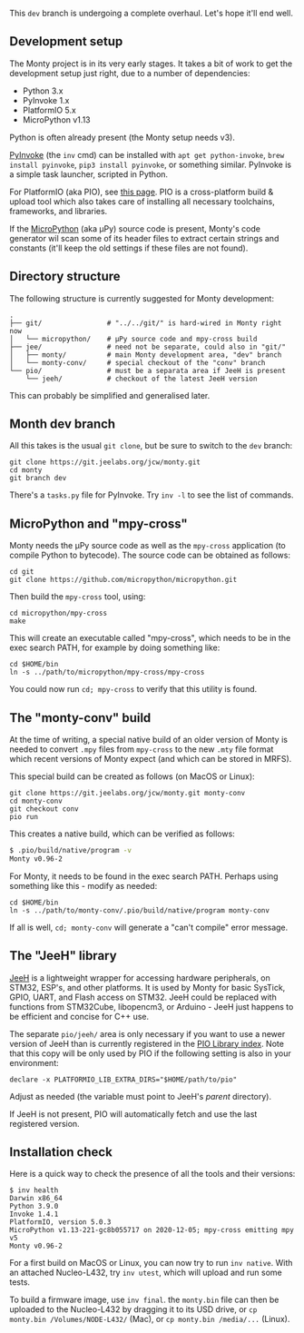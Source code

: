 This `dev` branch is undergoing a complete overhaul. Let's hope it'll end well.

[INV]: https://www.pyinvoke.org
[PIO]: https://platformio.org/install/cli
[MPY]: https://github.com/micropython/micropython

## Development setup

The Monty project is in its very early stages. It takes a bit of work to get the development setup just right, due to a number of dependencies:

* Python 3.x
* PyInvoke 1.x
* PlatformIO 5.x
* MicroPython v1.13

Python is often already present (the Monty setup needs v3).

[PyInvoke][INV] (the `inv` cmd) can be installed with `apt get python-invoke`, `brew install pyinvoke`, `pip3 install pyinvoke`, or something similar. PyInvoke is a simple task launcher, scripted in Python.

For PlatformIO (aka PIO), see [this page][PIO]. PIO is a cross-platform build & upload tool which also takes care of installing all necessary toolchains, frameworks, and libraries.

If the [MicroPython][MPY] (aka µPy) source code is present, Monty's code generator wil scan some of its header files to extract certain strings and constants (it'll keep the old settings if these files are not found).

## Directory structure

The following structure is currently suggested for Monty development:

```text
.
├── git/                # "../../git/" is hard-wired in Monty right now
│   └── micropython/    # µPy source code and mpy-cross build
├── jee/                # need not be separate, could also in "git/"
│   ├── monty/          # main Monty development area, "dev" branch
│   └── monty-conv/     # special checkout of the "conv" branch
└── pio/                # must be a separata area if JeeH is present
    └── jeeh/           # checkout of the latest JeeH version
```

This can probably be simplified and generalised later.

## Month dev branch

All this takes is the usual `git clone`, but be sure to switch to the `dev` branch:

```text
git clone https://git.jeelabs.org/jcw/monty.git 
cd monty
git branch dev
```

There's a `tasks.py` file for PyInvoke. Try `inv -l` to see the list of commands.

## MicroPython and "mpy-cross"

Monty needs the µPy source code as well as the `mpy-cross` application (to compile Python to bytecode).  The source code can be obtained as follows:

```text
cd git
git clone https://github.com/micropython/micropython.git
```

Then build the `mpy-cross` tool, using:

```text
cd micropython/mpy-cross
make
```

This will create an executable called "mpy-cross", which needs to be in the exec search PATH, for example by doing something like:

```text
cd $HOME/bin
ln -s ../path/to/micropython/mpy-cross/mpy-cross
```

You could now run `cd; mpy-cross` to verify that this utility is found.

## The "monty-conv" build

At the time of writing, a special native build of an older version of Monty is needed to convert `.mpy` files from `mpy-cross` to the new `.mty` file format which recent versions of Monty expect (and which can be stored in MRFS).

This special build can be created as follows (on MacOS or Linux):

```text
git clone https://git.jeelabs.org/jcw/monty.git monty-conv
cd monty-conv
git checkout conv
pio run
```

This creates a native build, which can be verified as follows:

```sh
$ .pio/build/native/program -v
Monty v0.96-2
```

For Monty, it needs to be found in the exec search PATH. Perhaps using something
like this - modify as needed:

```text
cd $HOME/bin
ln -s ../path/to/monty-conv/.pio/build/native/program monty-conv
```

If all is well, `cd; monty-conv` will generate a "can't compile" error message.

## The "JeeH" library

[JeeH][JHL] is a lightweight wrapper for accessing hardware peripherals, on STM32, ESP's, and other platforms. It is used by Monty for basic SysTick, GPIO, UART, and Flash access on STM32. JeeH could be replaced with functions from STM32Cube, libopencm3, or Arduino - JeeH just happens to be efficient and concise for C++ use.

The separate `pio/jeeh/` area is only necessary if you want to use a newer version of JeeH than is currently registered in the [PIO Library index][PLX]. Note that this copy will be only used by PIO if the following setting is also in your environment:

`declare -x PLATFORMIO_LIB_EXTRA_DIRS="$HOME/path/to/pio"`

Adjust as needed (the variable must point to JeeH's _parent_ directory).

If JeeH is not present, PIO will automatically fetch and use the last registered version.

[JHL]: https://git.jeelabs.org/jcw/jeeh
[PLX]: https://platformio.org/lib/show/3082/JeeH

## Installation check

Here is a quick way to check the presence of all the tools and their versions:

```text
$ inv health
Darwin x86_64
Python 3.9.0
Invoke 1.4.1
PlatformIO, version 5.0.3
MicroPython v1.13-221-gc8b055717 on 2020-12-05; mpy-cross emitting mpy v5
Monty v0.96-2
```

For a first build on MacOS or Linux, you can now try to run `inv native`.  With an attached Nucleo-L432, try `inv utest`, which will upload and run some tests.

To build a firmware image, use `inv final`. the `monty.bin` file can then be uploaded to the Nucleo-L432 by dragging it to its USD drive, or `cp monty.bin /Volumes/NODE-L432/` (Mac), or `cp monty.bin /media/...` (Linux).
